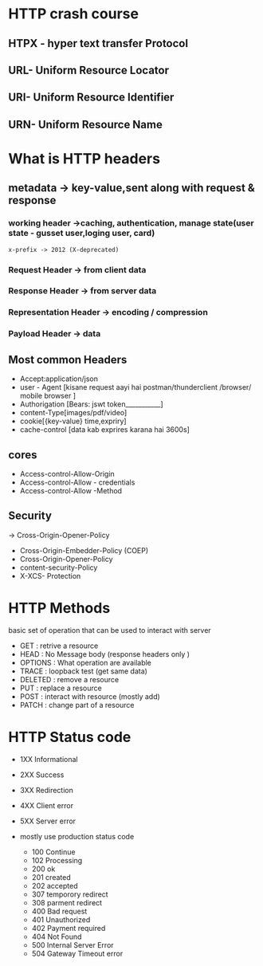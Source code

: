 # HTTP crash course

## HTPX - hyper text transfer Protocol

## URL- Uniform Resource Locator

## URI- Uniform Resource Identifier

## URN- Uniform Resource Name


##
# What is HTTP headers

## metadata -> key-value,sent along with request & response

### working header ->caching, authentication, manage state(user state - gusset user,loging user, card)
    x-prefix -> 2012 (X-deprecated)

### Request Header -> from client data
### Response Header -> from server data
### Representation Header -> encoding / compression 
### Payload Header -> data 

## Most common Headers
* Accept:application/json
* user - Agent  [kisane request aayi hai postman/thunderclient /browser/ mobile browser ]
* Authorigation [Bears: jswt token___________]
* content-Type[images/pdf/video]
* cookie[{key-value} time,expriry]
* cache-control [data kab exprires karana hai 3600s]

## cores 
* Access-control-Allow-Origin
* Access-control-Allow - credentials
* Access-control-Allow -Method

## Security
-> Cross-Origin-Opener-Policy
* Cross-Origin-Embedder-Policy (COEP)
* Cross-Origin-Opener-Policy 
* content-security-Policy 
* X-XCS- Protection

# HTTP Methods
basic set of operation that can be used to interact with server

* GET : retrive a resource
* HEAD : No Message body (response headers only )
* OPTIONS : What operation are available
* TRACE : loopback test (get same data)
* DELETED : remove a resource
* PUT : replace a resource
* POST : interact with resource (mostly add)
* PATCH : change part of a resource 


# HTTP Status code 
* 1XX Informational
* 2XX Success
* 3XX Redirection
* 4XX Client error
* 5XX Server error

* mostly use production status code
  -  100 Continue
  -  102 Processing
  - 200 ok 
  - 201 created
  - 202 accepted
  - 307 temporory redirect
  - 308 parment redirect
  - 400 Bad request
  - 401 Unauthorized
  - 402 Payment required
  - 404 Not Found
  - 500 Internal Server Error
  - 504 Gateway Timeout error

